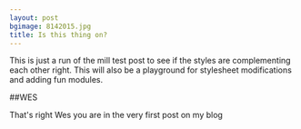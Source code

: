 ```yaml
---
layout: post
bgimage: 8142015.jpg
title: Is this thing on?
---
```


This is just a run of the mill test post to see if the styles are complementing each other right. This will also be a playground for stylesheet modifications and adding fun modules.

##WES

That's right Wes you are in the very first post on my blog